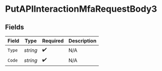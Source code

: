 # PutAPIInteractionMfaRequestBody3


## Fields

| Field              | Type               | Required           | Description        |
| ------------------ | ------------------ | ------------------ | ------------------ |
| `Type`             | *string*           | :heavy_check_mark: | N/A                |
| `Code`             | *string*           | :heavy_check_mark: | N/A                |